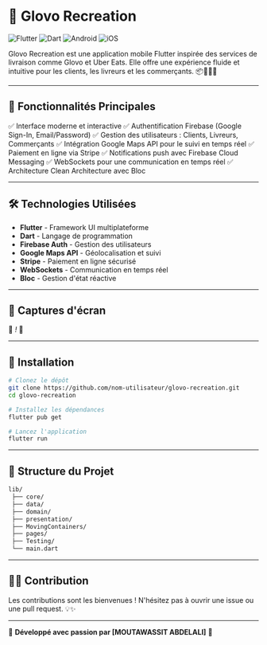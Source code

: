 # 🚀 Glovo Recreation

![Flutter](https://img.shields.io/badge/Flutter-02569B?style=for-the-badge&logo=flutter&logoColor=white) ![Dart](https://img.shields.io/badge/Dart-0175C2?style=for-the-badge&logo=dart&logoColor=white) ![Android](https://img.shields.io/badge/Android-3DDC84?style=for-the-badge&logo=android&logoColor=white) ![iOS](https://img.shields.io/badge/iOS-000000?style=for-the-badge&logo=ios&logoColor=white)

Glovo Recreation est une application mobile Flutter inspirée des services de livraison comme Glovo et Uber Eats. Elle offre une expérience fluide et intuitive pour les clients, les livreurs et les commerçants. 📦🍔🚴‍♂️

---

## 🎯 Fonctionnalités Principales
✅ Interface moderne et interactive
✅ Authentification Firebase (Google Sign-In, Email/Password)
✅ Gestion des utilisateurs : Clients, Livreurs, Commerçants
✅ Intégration Google Maps API pour le suivi en temps réel
✅ Paiement en ligne via Stripe
✅ Notifications push avec Firebase Cloud Messaging
✅ WebSockets pour une communication en temps réel
✅ Architecture Clean Architecture avec Bloc

---

## 🛠️ Technologies Utilisées
- **Flutter** - Framework UI multiplateforme
- **Dart** - Langage de programmation
- **Firebase Auth** - Gestion des utilisateurs
- **Google Maps API** - Géolocalisation et suivi
- **Stripe** - Paiement en ligne sécurisé
- **WebSockets** - Communication en temps réel
- **Bloc** - Gestion d'état réactive

---

## 📸 Captures d'écran
🚧 *!* 🚧

---

## 🚀 Installation
```bash
# Clonez le dépôt
git clone https://github.com/nom-utilisateur/glovo-recreation.git
cd glovo-recreation

# Installez les dépendances
flutter pub get

# Lancez l'application
flutter run
```

---

## 📌 Structure du Projet
```bash
lib/
 ├── core/
 ├── data/
 ├── domain/
 ├── presentation/
 ├── MovingContainers/
 ├── pages/
 ├── Testing/
 └── main.dart
```

---

## 👨‍💻 Contribution
Les contributions sont les bienvenues ! N'hésitez pas à ouvrir une issue ou une pull request. 💡✨

---


💙 **Développé avec passion par [MOUTAWASSIT ABDELALI]** 🚀
